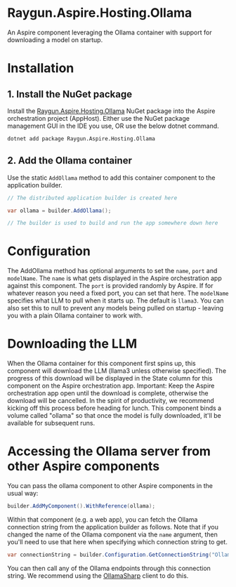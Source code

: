 # Raygun.Aspire.Hosting.Ollama

An Aspire component leveraging the Ollama container with support for downloading a model on startup.

# Installation

## 1. Install the NuGet package

Install the [Raygun.Aspire.Hosting.Ollama](https://www.nuget.org/packages/Raygun.Aspire.Hosting.Ollama) NuGet package into the Aspire orchestration project (AppHost). Either use the NuGet package management GUI in the IDE you use, OR use the below dotnet command.

```bash
dotnet add package Raygun.Aspire.Hosting.Ollama
```

## 2. Add the Ollama container

Use the static `AddOllama` method to add this container component to the application builder.

```csharp
// The distributed application builder is created here

var ollama = builder.AddOllama();

// The builder is used to build and run the app somewhere down here
```

# Configuration

The AddOllama method has optional arguments to set the `name`, `port` and `modelName`.
The `name` is what gets displayed in the Aspire orchestration app against this component.
The `port` is provided randomly by Aspire. If for whatever reason you need a fixed port, you can set that here.
The `modelName` specifies what LLM to pull when it starts up. The default is `llama3`. You can also set this to null to prevent any models being pulled on startup - leaving you with a plain Ollama container to work with.

# Downloading the LLM

When the Ollama container for this component first spins up, this component will download the LLM (llama3 unless otherwise specified).
The progress of this download will be displayed in the State column for this component on the Aspire orchestration app.
Important: Keep the Aspire orchestration app open until the download is complete, otherwise the download will be cancelled.
In the spirit of productivity, we recommend kicking off this process before heading for lunch.
This component binds a volume called "ollama" so that once the model is fully downloaded, it'll be available for subsequent runs.

# Accessing the Ollama server from other Aspire components

You can pass the ollama component to other Aspire components in the usual way:

```csharp
builder.AddMyComponent().WithReference(ollama);
```

Within that component (e.g. a web app), you can fetch the Ollama connection string from the application builder as follows.
Note that if you changed the name of the Ollama component via the `name` argument, then you'll need to use that here when specifying which connection string to get.

```csharp
var connectionString = builder.Configuration.GetConnectionString("Ollama");
```

You can then call any of the Ollama endpoints through this connection string. We recommend using the [OllamaSharp](https://www.nuget.org/packages/OllamaSharp) client to do this.